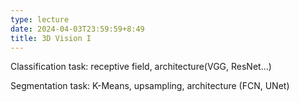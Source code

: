 ```yaml
---
type: lecture
date: 2024-04-03T23:59:59+8:49
title: 3D Vision I 
---
```

Classification task: receptive field, architecture(VGG, ResNet...)

Segmentation task: K-Means, upsampling, architecture (FCN, UNet)